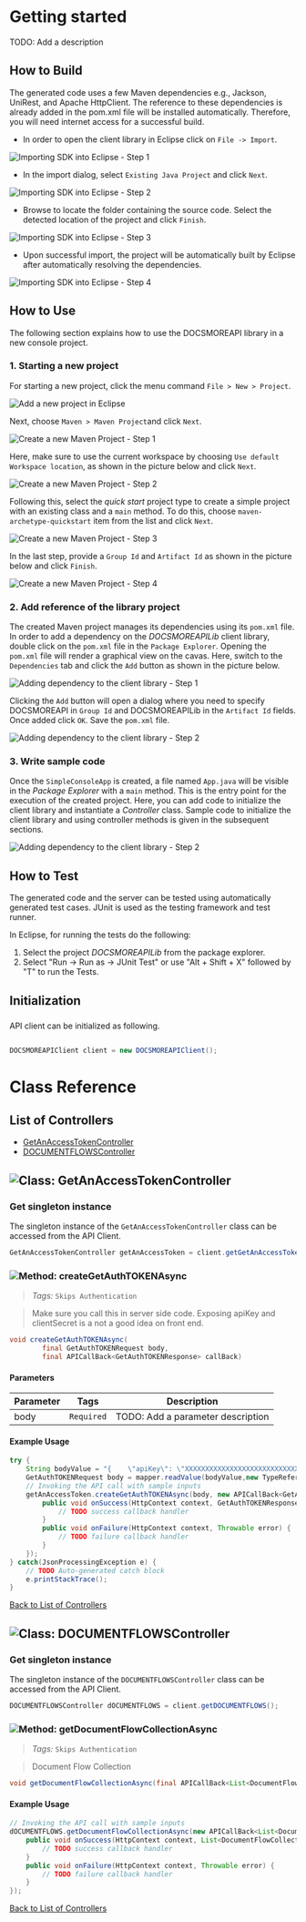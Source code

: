 # Getting started

TODO: Add a description

## How to Build

The generated code uses a few Maven dependencies e.g., Jackson, UniRest,
and Apache HttpClient. The reference to these dependencies is already
added in the pom.xml file will be installed automatically. Therefore,
you will need internet access for a successful build.

* In order to open the client library in Eclipse click on ``` File -> Import ```.

![Importing SDK into Eclipse - Step 1](https://apidocs.io/illustration/java?step=import0&workspaceFolder=DOCSMORE%20API-Java&workspaceName=DOCSMOREAPI&projectName=DOCSMOREAPILib&rootNamespace=com.docsmore.api)

* In the import dialog, select ``` Existing Java Project ``` and click ``` Next ```.

![Importing SDK into Eclipse - Step 2](https://apidocs.io/illustration/java?step=import1&workspaceFolder=DOCSMORE%20API-Java&workspaceName=DOCSMOREAPI&projectName=DOCSMOREAPILib&rootNamespace=com.docsmore.api)

* Browse to locate the folder containing the source code. Select the detected location of the project and click ``` Finish ```.

![Importing SDK into Eclipse - Step 3](https://apidocs.io/illustration/java?step=import2&workspaceFolder=DOCSMORE%20API-Java&workspaceName=DOCSMOREAPI&projectName=DOCSMOREAPILib&rootNamespace=com.docsmore.api)

* Upon successful import, the project will be automatically built by Eclipse after automatically resolving the dependencies.

![Importing SDK into Eclipse - Step 4](https://apidocs.io/illustration/java?step=import3&workspaceFolder=DOCSMORE%20API-Java&workspaceName=DOCSMOREAPI&projectName=DOCSMOREAPILib&rootNamespace=com.docsmore.api)

## How to Use

The following section explains how to use the DOCSMOREAPI library in a new console project.

### 1. Starting a new project

For starting a new project, click the menu command ``` File > New > Project ```.

![Add a new project in Eclipse](https://apidocs.io/illustration/java?step=createNewProject0&workspaceFolder=DOCSMORE%20API-Java&workspaceName=DOCSMOREAPI&projectName=DOCSMOREAPILib&rootNamespace=com.docsmore.api)

Next, choose ``` Maven > Maven Project ```and click ``` Next ```.

![Create a new Maven Project - Step 1](https://apidocs.io/illustration/java?step=createNewProject1&workspaceFolder=DOCSMORE%20API-Java&workspaceName=DOCSMOREAPI&projectName=DOCSMOREAPILib&rootNamespace=com.docsmore.api)

Here, make sure to use the current workspace by choosing ``` Use default Workspace location ```, as shown in the picture below and click ``` Next ```.

![Create a new Maven Project - Step 2](https://apidocs.io/illustration/java?step=createNewProject2&workspaceFolder=DOCSMORE%20API-Java&workspaceName=DOCSMOREAPI&projectName=DOCSMOREAPILib&rootNamespace=com.docsmore.api)

Following this, select the *quick start* project type to create a simple project with an existing class and a ``` main ``` method. To do this, choose ``` maven-archetype-quickstart ``` item from the list and click ``` Next ```.

![Create a new Maven Project - Step 3](https://apidocs.io/illustration/java?step=createNewProject3&workspaceFolder=DOCSMORE%20API-Java&workspaceName=DOCSMOREAPI&projectName=DOCSMOREAPILib&rootNamespace=com.docsmore.api)

In the last step, provide a ``` Group Id ``` and ``` Artifact Id ``` as shown in the picture below and click ``` Finish ```.

![Create a new Maven Project - Step 4](https://apidocs.io/illustration/java?step=createNewProject4&workspaceFolder=DOCSMORE%20API-Java&workspaceName=DOCSMOREAPI&projectName=DOCSMOREAPILib&rootNamespace=com.docsmore.api)

### 2. Add reference of the library project

The created Maven project manages its dependencies using its ``` pom.xml ``` file. In order to add a dependency on the *DOCSMOREAPILib* client library, double click on the ``` pom.xml ``` file in the ``` Package Explorer ```. Opening the ``` pom.xml ``` file will render a graphical view on the cavas. Here, switch to the ``` Dependencies ``` tab and click the ``` Add ``` button as shown in the picture below.

![Adding dependency to the client library - Step 1](https://apidocs.io/illustration/java?step=testProject0&workspaceFolder=DOCSMORE%20API-Java&workspaceName=DOCSMOREAPI&projectName=DOCSMOREAPILib&rootNamespace=com.docsmore.api)

Clicking the ``` Add ``` button will open a dialog where you need to specify DOCSMOREAPI in ``` Group Id ``` and DOCSMOREAPILib in the ``` Artifact Id ``` fields. Once added click ``` OK ```. Save the ``` pom.xml ``` file.

![Adding dependency to the client library - Step 2](https://apidocs.io/illustration/java?step=testProject1&workspaceFolder=DOCSMORE%20API-Java&workspaceName=DOCSMOREAPI&projectName=DOCSMOREAPILib&rootNamespace=com.docsmore.api)

### 3. Write sample code

Once the ``` SimpleConsoleApp ``` is created, a file named ``` App.java ``` will be visible in the *Package Explorer* with a ``` main ``` method. This is the entry point for the execution of the created project.
Here, you can add code to initialize the client library and instantiate a *Controller* class. Sample code to initialize the client library and using controller methods is given in the subsequent sections.

![Adding dependency to the client library - Step 2](https://apidocs.io/illustration/java?step=testProject2&workspaceFolder=DOCSMORE%20API-Java&workspaceName=DOCSMOREAPI&projectName=DOCSMOREAPILib&rootNamespace=com.docsmore.api)

## How to Test

The generated code and the server can be tested using automatically generated test cases. 
JUnit is used as the testing framework and test runner.

In Eclipse, for running the tests do the following:

1. Select the project *DOCSMOREAPILib* from the package explorer.
2. Select "Run -> Run as -> JUnit Test" or use "Alt + Shift + X" followed by "T" to run the Tests.

## Initialization

### 

API client can be initialized as following.

```java

DOCSMOREAPIClient client = new DOCSMOREAPIClient();
```


# Class Reference

## <a name="list_of_controllers"></a>List of Controllers

* [GetAnAccessTokenController](#get_an_access_token_controller)
* [DOCUMENTFLOWSController](#documentflows_controller)

## <a name="get_an_access_token_controller"></a>![Class: ](https://apidocs.io/img/class.png "com.docsmore.api.controllers.GetAnAccessTokenController") GetAnAccessTokenController

### Get singleton instance

The singleton instance of the ``` GetAnAccessTokenController ``` class can be accessed from the API Client.

```java
GetAnAccessTokenController getAnAccessToken = client.getGetAnAccessToken();
```

### <a name="create_get_auth_token_async"></a>![Method: ](https://apidocs.io/img/method.png "com.docsmore.api.controllers.GetAnAccessTokenController.createGetAuthTOKENAsync") createGetAuthTOKENAsync

> *Tags:*  ``` Skips Authentication ``` 

> Make sure you call this in server side code. Exposing apiKey and clientSecret is a not a good idea on front end.


```java
void createGetAuthTOKENAsync(
        final GetAuthTOKENRequest body,
        final APICallBack<GetAuthTOKENResponse> callBack)
```

#### Parameters

| Parameter | Tags | Description |
|-----------|------|-------------|
| body |  ``` Required ```  | TODO: Add a parameter description |


#### Example Usage

```java
try {
    String bodyValue = "{    \"apiKey\": \"XXXXXXXXXXXXXXXXXXXXXXXXXXXXXXXXXXXXXXXXXXXXXXXXXXXXXXXXXXXXXX\",    \"clientSecret\": \"XXXXXXXXXXXXX\"}";
    GetAuthTOKENRequest body = mapper.readValue(bodyValue,new TypeReference<GetAuthTOKENRequest> (){});
    // Invoking the API call with sample inputs
    getAnAccessToken.createGetAuthTOKENAsync(body, new APICallBack<GetAuthTOKENResponse>() {
        public void onSuccess(HttpContext context, GetAuthTOKENResponse response) {
            // TODO success callback handler
        }
        public void onFailure(HttpContext context, Throwable error) {
            // TODO failure callback handler
        }
    });
} catch(JsonProcessingException e) {
    // TODO Auto-generated catch block
    e.printStackTrace();
}
```


[Back to List of Controllers](#list_of_controllers)

## <a name="documentflows_controller"></a>![Class: ](https://apidocs.io/img/class.png "com.docsmore.api.controllers.DOCUMENTFLOWSController") DOCUMENTFLOWSController

### Get singleton instance

The singleton instance of the ``` DOCUMENTFLOWSController ``` class can be accessed from the API Client.

```java
DOCUMENTFLOWSController dOCUMENTFLOWS = client.getDOCUMENTFLOWS();
```

### <a name="get_document_flow_collection_async"></a>![Method: ](https://apidocs.io/img/method.png "com.docsmore.api.controllers.DOCUMENTFLOWSController.getDocumentFlowCollectionAsync") getDocumentFlowCollectionAsync

> *Tags:*  ``` Skips Authentication ``` 

> Document Flow Collection


```java
void getDocumentFlowCollectionAsync(final APICallBack<List<DocumentFlowCollectionResponse>> callBack)
```

#### Example Usage

```java
// Invoking the API call with sample inputs
dOCUMENTFLOWS.getDocumentFlowCollectionAsync(new APICallBack<List<DocumentFlowCollectionResponse>>() {
    public void onSuccess(HttpContext context, List<DocumentFlowCollectionResponse> response) {
        // TODO success callback handler
    }
    public void onFailure(HttpContext context, Throwable error) {
        // TODO failure callback handler
    }
});

```


[Back to List of Controllers](#list_of_controllers)



